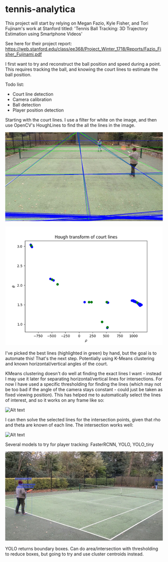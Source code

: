 # tennis-analytica

This project will start by relying on Megan Fazio, Kyle Fisher, and Tori Fujinam's work at Stanford titled:
'Tennis Ball Tracking: 3D Trajectory Estimation using Smartphone Videos'

See here for their project report: https://web.stanford.edu/class/ee368/Project_Winter_1718/Reports/Fazio_Fisher_Fujinami.pdf

I first want to try and reconstruct the ball position and speed during a point. This requires tracking the ball, and knowing the court lines to estimate the ball position.


Todo list:

* Court line detection
* Camera calibration
* Ball detection
* Player position detection


Starting with the court lines. I use a filter for white on the image, and then use OpenCV's HoughLines to find the all the lines in the image.

![Alt text](saved_plots/best_selected.png?raw=true "Title")

![Alt text](saved_plots/rho_theta_plot.png?raw=true "Title")

I've picked the best lines (highlighted in green) by hand, but the goal is to automate this! That's the next step. Potentially using K-Means clustering and known horizontal/vertical angles of the court.


KMeans clustering doesn't do well at finding the exact lines I want - instead I may use it later for separating horizontal/vertical lines for intersections. For now I have used a specific thresholding for finding the lines (which may not be too bad if the angle of the camera stays constant - could just be taken as fixed viewing position). This has helped me to automatically select the lines of interest, and so it works on any frame like so:

![Alt text](saved_plots/best_selection-thresholding.png?raw=true "Title")

I can then solve the selected lines for the intersection points, given that rho and theta are known of each line.
The intersection works well:

![Alt text](saved_plots/intersections_found.png?raw=true "Title")

Several models to try for player tracking: FasterRCNN, YOLO, YOLO_tiny

![Alt text](saved_plots/player_identification_YOLO.jpg?raw=true "Title")

YOLO returns boundary boxes. Can do area/intersection with thresholding to reduce boxes, but going to try and use cluster centroids instead.





